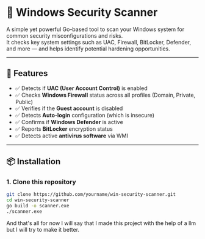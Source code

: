 # 🔐 Windows Security Scanner

A simple yet powerful Go-based tool to scan your Windows system for common security misconfigurations and risks.  
It checks key system settings such as UAC, Firewall, BitLocker, Defender, and more — and helps identify potential hardening opportunities.

---

## 🚀 Features

- ✅ Detects if **UAC (User Account Control)** is enabled  
- ✅ Checks **Windows Firewall** status across all profiles (Domain, Private, Public)  
- ✅ Verifies if the **Guest account** is disabled  
- ✅ Detects **Auto-login** configuration (which is insecure)  
- ✅ Confirms if **Windows Defender** is active  
- ✅ Reports **BitLocker** encryption status  
- ✅ Detects active **antivirus software** via WMI  

---

## 📦 Installation

### 1. **Clone this repository**
```bash
git clone https://github.com/yourname/win-security-scanner.git
cd win-security-scanner
go build -o scanner.exe
./scanner.exe
```
And that's all for now I will say that I made this project with the help of a llm but I will try to make it better.
